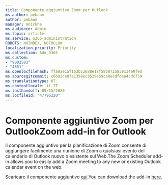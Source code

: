 ```yaml
---
title: Componente aggiuntivo Zoom per Outlook
ms.author: pebaum
author: pebaum
manager: mnirkhe
ms.audience: Admin
ms.topic: article
ms.service: o365-administration
ROBOTS: NOINDEX, NOFOLLOW
localization_priority: Priority
ms.collection: Adm_O365
ms.custom:
- "9002503"
- "4851"
ms.openlocfilehash: ffa0ae15f1b3b52688e17f58b0725839134e9fed
ms.sourcegitcommit: c6692ce0fa1358ec3529e59ca0ecdfdea4cdc759
ms.translationtype: HT
ms.contentlocale: it-IT
ms.lasthandoff: 09/15/2020
ms.locfileid: "47796220"
---
```

# <a name="zoom-add-in-for-outlook"></a><span data-ttu-id="aba19-102">Componente aggiuntivo Zoom per Outlook</span><span class="sxs-lookup"><span data-stu-id="aba19-102">Zoom add-in for Outlook</span></span>

<span data-ttu-id="aba19-103">Il componente aggiuntivo per la pianificazione di Zoom consente di aggiungere facilmente una riunione di Zoom a qualsiasi evento del calendario di Outlook nuovo o esistente sul Web.</span><span class="sxs-lookup"><span data-stu-id="aba19-103">The Zoom Scheduler add-in allows you to easily add a Zoom meeting to any new or existing Outlook calendar event on the web.</span></span>

<span data-ttu-id="aba19-104">Scaricare il componente aggiuntivo [qui](https://go.microsoft.com/fwlink/?linkid=2126413).</span><span class="sxs-lookup"><span data-stu-id="aba19-104">You can download the add-in [here](https://go.microsoft.com/fwlink/?linkid=2126413).</span></span>
 